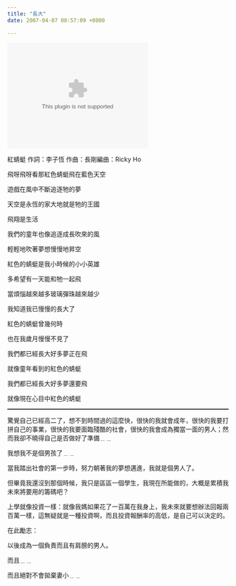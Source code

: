 ```yaml
---
title: "長大"
date: 2007-04-07 00:57:09 +0800

---
```

<object classid="CLSID:6BF52A52-394A-11d3-B153-00C04F79FAA6" codebase="http://www.microsoft.com/ntserver/netshow/download/en/nsmp2inf.cab#Version=5,1,51,415" id="msplayer" type="application/x-oleobject" standby="Loading Microsoft Media Player components..." name="msplayer" width="320" height="240"> 

 

 

 

 

 

 

 

 

 

 

 

 

 

 

 

 <embed src="http://9.mms.blog.xuite.net/9/a/8/f/10971305/blog_112520/dv/10942929/10942929.mp3" type="video/x-ms-wmv" width="320" height="240" autostart="1" showcontrols="0" autosize="0" animationatstart="1" clicktoplay="1" enablecontextmenu="0" enablepositioncontrols="1" enablefullscreencontrols="1" showaudiocontrols="1" showdisplay="0" showgotobar="0" showpositioncontrols="1" showstatusbar="1" showtracker="1"> </object>
紅蜻蜓    作詞：李子恆    作曲：長剛編曲：Ricky Ho



飛呀飛呀看那紅色蜻蜓飛在藍色天空

遊戲在風中不斷追逐牠的夢

天空是永恆的家大地就是牠的王國

飛翔是生活



我們的童年也像追逐成長吹來的風

輕輕地吹著夢想慢慢地昇空

紅色的蜻蜓是我小時候的小小英雄

多希望有一天能和牠一起飛



當煩惱越來越多玻璃彈珠越來越少

我知道我已慢慢的長大了

紅色的蜻蜓曾幾何時

也在我歲月慢慢不見了



我們都已經長大好多夢正在飛

就像童年看到的紅色的蜻蜓

我們都已經長大好多夢還要飛

就像現在心目中紅色的蜻蜓

<hr style="width: 100%; height: 2px;" />驚覺自己已經高二了，想不到時間過的這麼快，很快的我就會成年，很快的我要打拼自己的事業，很快的我要面臨殘酷的社會，很快的我會成為獨當一面的男人；然而我卻不曉得自己是否做好了準備﹍﹍



我想我不是個男孩了﹍﹍



當我踏出社會的第一步時，努力朝著我的夢想邁進，我就是個男人了。



但畢竟我還沒到那個時候，我只是區區一個學生，我現在所能做的，大概是累積我未來將要用的籌碼吧？



上學就像投資一樣：就像我媽如果花了一百萬在我身上，我未來就要想辦法回報兩百萬一樣，這無疑就是一種投資啊，而且投資報酬率的高低，是自己可以決定的。



在此勵志：



以後成為一個負責而且有肩膀的男人。



而且﹍﹍



而且絕對不會拋棄妻小﹍﹍


